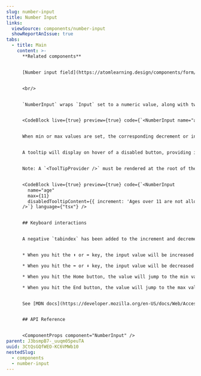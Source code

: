 ```yaml
---
slug: number-input
title: Number Input
links:
  viewSource: components/number-input
  showReportAnIssue: true
tabs:
  - title: Main
    content: >-
      **Related components**


      [Number input field](https://atomlearning.design/components/form/fields/number-input-field)


      <br/>


      `NumberInput` wraps `Input` set to a numeric value, along with two `ActionIcon` buttons for decrementing and incrementing the value.


      <CodeBlock live={true} preview={true} code={`<NumberInput name="age" />`} language={"tsx"} />


      When min or max values are set, the corresponding decrement or increment button will become disabled when the min/max values are reached. By default, min is set to 0.


      A tooltip will display on hover of a disabled button, providing information on why the button is disabled. To override the default tooltip content, pass in a `disabledTooltipContent` object.


      Note: A `<ToolTipProvider />` must be rendered at the root of the app for this to work.


      <CodeBlock live={true} preview={true} code={`<NumberInput
        name="age"
        max={11}
        disabledTooltipContent={{ increment: 'Ages over 11 are not allowed' }}
      />`} language={"tsx"} />


      ## Keyboard interactions


      A negative `tabindex` has been added to the increment and decrement buttons to remove them from the default tabbing order. Instead, users can use the below keys to interact with the component.


      * When you hit the ⬆️ or ➡️ key, the input value will be increased by step.

      * When you hit the ⬅️ or ⬇️ key, the input value will be decreased by step.

      * When you hit the Home button, the value will jump to the min value.

      * When you hit the End button, the value will jump to the max value.


      See [MDN docs](https://developer.mozilla.org/en-US/docs/Web/Accessibility/ARIA/Roles/spinbutton_role#keyboard_interactions) for more information on accessibility.


      ## API Reference


      <ComponentProps component="NumberInput" />
parent: J3bsmpB7-_uuqm05peuTA
uuid: 3CtQsGQfWEO-KC6VMWb10
nestedSlug:
  - components
  - number-input
---
```

